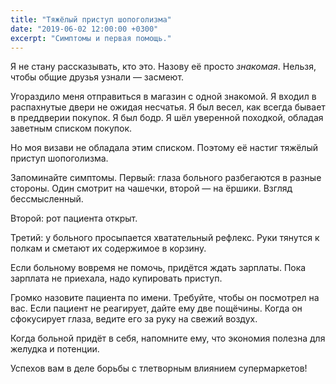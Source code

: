 ```yaml
---
title: "Тяжёлый приступ шопоголизма"
date: "2019-06-02 12:00:00 +0300"
excerpt: "Симптомы и первая помощь."
---
```


Я не стану рассказывать, кто это. Назову её просто *знакомая*. Нельзя, чтобы общие друзья узнали&nbsp;&mdash; засмеют.

Угораздило меня отправиться в магазин с одной знакомой. Я входил в распахнутые двери не ожидая несчатья. Я был весел, как всегда бывает в преддверии покупок. Я был бодр. Я шёл уверенной походкой, обладая заветным списком покупок.

Но моя визави не обладала этим списком. Поэтому её настиг тяжёлый приступ шопоголизма.

Запоминайте симптомы. Первый: глаза больного разбегаются в разные стороны. Один смотрит на чашечки, второй&nbsp;&mdash; на ёршики. Взгляд бессмысленный.

Второй: рот пациента открыт.

Третий: у больного просыпается хватательный рефлекс. Руки тянутся к полкам и сметают их содержимое в корзину.

Если больному вовремя не помочь, придётся ждать зарплаты. Пока зарплата не приехала, надо купировать приступ.

Громко назовите пациента по имени. Требуйте, чтобы он посмотрел на вас. Если пациент не реагирует, дайте ему две пощёчины. Когда он сфокусирует глаза, ведите его за руку на свежий воздух.

Когда больной придёт в себя, напомните ему, что экономия полезна для желудка и потенции.

Успехов вам в деле борьбы с тлетворным влиянием супермаркетов!